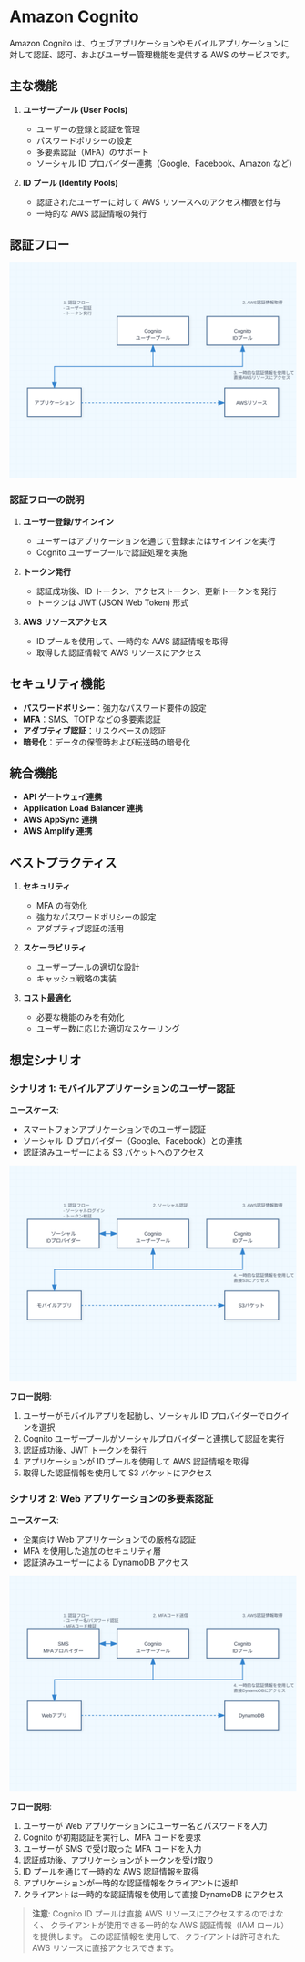 # Amazon Cognito

Amazon Cognito は、ウェブアプリケーションやモバイルアプリケーションに対して認証、認可、およびユーザー管理機能を提供する AWS のサービスです。

## 主な機能

1. **ユーザープール (User Pools)**

   - ユーザーの登録と認証を管理
   - パスワードポリシーの設定
   - 多要素認証（MFA）のサポート
   - ソーシャル ID プロバイダー連携（Google、Facebook、Amazon など）

2. **ID プール (Identity Pools)**
   - 認証されたユーザーに対して AWS リソースへのアクセス権限を付与
   - 一時的な AWS 認証情報の発行

## 認証フロー

![Amazon Cognito Authentication Flow](../../../image/authentication&authorization/amazon-cognito-auth-flow.svg)

### 認証フローの説明

1. **ユーザー登録/サインイン**

   - ユーザーはアプリケーションを通じて登録またはサインインを実行
   - Cognito ユーザープールで認証処理を実施

2. **トークン発行**

   - 認証成功後、ID トークン、アクセストークン、更新トークンを発行
   - トークンは JWT (JSON Web Token) 形式

3. **AWS リソースアクセス**
   - ID プールを使用して、一時的な AWS 認証情報を取得
   - 取得した認証情報で AWS リソースにアクセス

## セキュリティ機能

- **パスワードポリシー**：強力なパスワード要件の設定
- **MFA**：SMS、TOTP などの多要素認証
- **アダプティブ認証**：リスクベースの認証
- **暗号化**：データの保管時および転送時の暗号化

## 統合機能

- **API ゲートウェイ連携**
- **Application Load Balancer 連携**
- **AWS AppSync 連携**
- **AWS Amplify 連携**

## ベストプラクティス

1. **セキュリティ**

   - MFA の有効化
   - 強力なパスワードポリシーの設定
   - アダプティブ認証の活用

2. **スケーラビリティ**

   - ユーザープールの適切な設計
   - キャッシュ戦略の実装

3. **コスト最適化**
   - 必要な機能のみを有効化
   - ユーザー数に応じた適切なスケーリング

## 想定シナリオ

### シナリオ 1: モバイルアプリケーションのユーザー認証

**ユースケース**:

- スマートフォンアプリケーションでのユーザー認証
- ソーシャル ID プロバイダー（Google、Facebook）との連携
- 認証済みユーザーによる S3 バケットへのアクセス

![Cognito Mobile App Scenario](../../../image/authentication&authorization/cognito-mobile-scenario.svg)

**フロー説明**:

1. ユーザーがモバイルアプリを起動し、ソーシャル ID プロバイダーでログインを選択
2. Cognito ユーザープールがソーシャルプロバイダーと連携して認証を実行
3. 認証成功後、JWT トークンを発行
4. アプリケーションが ID プールを使用して AWS 認証情報を取得
5. 取得した認証情報を使用して S3 バケットにアクセス

### シナリオ 2: Web アプリケーションの多要素認証

**ユースケース**:

- 企業向け Web アプリケーションでの厳格な認証
- MFA を使用した追加のセキュリティ層
- 認証済みユーザーによる DynamoDB アクセス

![Cognito Web App MFA Scenario](../../../image/authentication&authorization/cognito-web-mfa-scenario.svg)

**フロー説明**:

1. ユーザーが Web アプリケーションにユーザー名とパスワードを入力
2. Cognito が初期認証を実行し、MFA コードを要求
3. ユーザーが SMS で受け取った MFA コードを入力
4. 認証成功後、アプリケーションがトークンを受け取り
5. ID プールを通じて一時的な AWS 認証情報を取得
6. アプリケーションが一時的な認証情報をクライアントに返却
7. クライアントは一時的な認証情報を使用して直接 DynamoDB にアクセス

> **注意**: Cognito ID プールは直接 AWS リソースにアクセスするのではなく、
> クライアントが使用できる一時的な AWS 認証情報（IAM ロール）を提供します。
> この認証情報を使用して、クライアントは許可された AWS リソースに直接アクセスできます。
